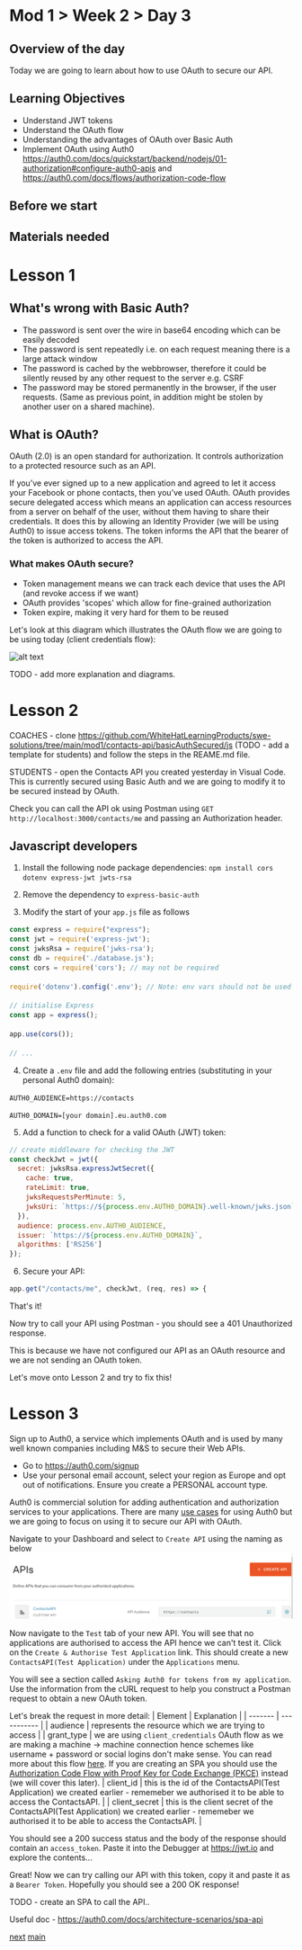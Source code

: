 # Mod 1 > Week 2 > Day 3

## Overview of the day
Today we are going to learn about how to use OAuth to secure our API. 

## Learning Objectives
* Understand JWT tokens
* Understand the OAuth flow
* Understanding the advantages of OAuth over Basic Auth
* Implement OAuth using Auth0 https://auth0.com/docs/quickstart/backend/nodejs/01-authorization#configure-auth0-apis and https://auth0.com/docs/flows/authorization-code-flow

## Before we start

## Materials needed

# Lesson 1
## What's wrong with Basic Auth?
  * The password is sent over the wire in base64 encoding which can be easily decoded
  * The password is sent repeatedly i.e. on each request meaning there is a large attack window
  * The password is cached by the webbrowser, therefore it could be silently reused by any other request to the server e.g. CSRF
  * The password may be stored permanently in the browser, if the user requests. (Same as previous point, in addition might be stolen by another user on a shared machine).

## What is OAuth?
OAuth (2.0) is an open standard for authorization. It controls authorization to a protected resource such as an API.

If you’ve ever signed up to a new application and agreed to let it access your Facebook or phone contacts, then you’ve used OAuth. OAuth provides secure delegated access which means an application can access resources from a server on behalf of the user, without them having to share their credentials. It does this by allowing an Identity Provider (we will be using Auth0) to issue access tokens. The token informs the API that the bearer of the token is authorized to access the API.

### What makes OAuth secure?
  * Token management means we can track each device that uses the API (and revoke access if we want)
  * OAuth provides 'scopes' which allow for fine-grained authorization 
  * Token expire, making it very hard for them to be reused

Let's look at this diagram which illustrates the OAuth flow we are going to be using today (client credentials flow):

![alt text](https://images.ctfassets.net/cdy7uua7fh8z/2waLvaQdM5Fl5ZN5xUrF2F/8c5ddae68ac8dd438cdeb91fe1010fd1/auth-sequence-client-credentials.png "OAuth Client Credentials Flow")


TODO - add more explanation and diagrams.


# Lesson 2
COACHES - clone https://github.com/WhiteHatLearningProducts/swe-solutions/tree/main/mod1/contacts-api/basicAuthSecured/js (TODO - add a template for students) and follow the steps in the REAME.md file.

STUDENTS - open the Contacts API you created yesterday in Visual Code.  This is currently secured using Basic Auth and we are going to modify it to be secured instead by OAuth.

Check you can call the API ok using Postman using `GET http://localhost:3000/contacts/me` and passing an Authorization header.

## Javascript developers
1. Install the following node package dependencies:
`npm install cors dotenv express-jwt jwts-rsa`

2. Remove the dependency to `express-basic-auth` 

3. Modify the start of your `app.js` file as follows
```javascript
const express = require("express");
const jwt = require('express-jwt');
const jwksRsa = require('jwks-rsa');
const db = require('./database.js');
const cors = require('cors'); // may not be required

require('dotenv').config('.env'); // Note: env vars should not be used in production

// initialise Express
const app = express();

app.use(cors());

// ...
```
4. Create a `.env` file and add the following entries (substituting in your personal Auth0 domain):

`AUTH0_AUDIENCE=https://contacts`

`AUTH0_DOMAIN=[your domain].eu.auth0.com`

5. Add a function to check for a valid OAuth (JWT) token:
```javascript
// create middleware for checking the JWT
const checkJwt = jwt({
  secret: jwksRsa.expressJwtSecret({
    cache: true,
    rateLimit: true,
    jwksRequestsPerMinute: 5,
    jwksUri: `https://${process.env.AUTH0_DOMAIN}.well-known/jwks.json`
  }),
  audience: process.env.AUTH0_AUDIENCE,
  issuer: `https://${process.env.AUTH0_DOMAIN}`,
  algorithms: ['RS256']
});

```
6. Secure your API:
```javascript
app.get("/contacts/me", checkJwt, (req, res) => {
```

That's it!

Now try to call your API using Postman - you should see a 401 Unauthorized response.

This is because we have not configured our API as an OAuth resource and we are not sending an OAuth token.

Let's move onto Lesson 2 and try to fix this!

# Lesson 3
Sign up to Auth0, a service which implements OAuth and is used by many well known companies including M&S to secure their Web APIs.
  * Go to https://auth0.com/signup 
  * Use your personal email account, select your region as Europe and opt out of notifications. Ensure you create a PERSONAL account type.

Auth0 is commercial solution for adding authentication and authorization services to your applications. There are many [use cases](https://auth0.com/docs/get-started#use-cases-for-auth0) for using Auth0 but we are going to focus on using it to secure our API with OAuth.

Navigate to your Dashboard and select to `Create API` using the naming as below ![Auth0 Create API](createApi.PNG "Create API")

Now navigate to the `Test` tab of your new API. You will see that no applications are authorised to access the API hence we can't test it. Click on the `Create & Authorise Test Application` link. This should create a new `ContactsAPI(Test Application)` under the `Applications` menu.

You will see a section called `Asking Auth0 for tokens from my application`. Use the information from the cURL request to help you construct a Postman request to obtain a new OAuth token.

Let's break the request in more detail:
| Element | Explanation |
| ------- | ----------- |
| audience | represents the resource which we are trying to access |
| grant_type | we are using `client_credentials` OAuth flow as we are making a machine -> machine connection hence schemes like username + password or social logins don't make sense. You can read more about this flow [here](https://auth0.com/docs/flows/client-credentials-flow). If you are creating an SPA you should use the [Authorization Code Flow with Proof Key for Code Exchange (PKCE)](https://auth0.com/docs/flows/authorization-code-flow-with-proof-key-for-code-exchange-pkce) instead (we will cover this later).
| client_id | this is the id of the ContactsAPI(Test Application) we created earlier - rememeber we authorised it to be able to access the ContactsAPI. |
| client_secret | this is the client secret of the ContactsAPI(Test Application) we created earlier - rememeber we authorised it to be able to access the ContactsAPI. |

You should see a 200 success status and the body of the response should contain an `access_token`. Paste it into the Debugger at https://jwt.io and explore the contents...

Great! Now we can try calling our API with this token, copy it and paste it as a `Bearer Token`. Hopefully you should see a 200 OK response!


TODO - create an SPA to call the API..

Useful doc - https://auth0.com/docs/architecture-scenarios/spa-api

[next](/swe/mod1/wk2/day4.html)
[main](/swe)